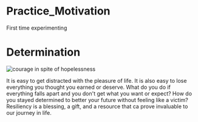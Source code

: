 # Practice_Motivation
First time experimenting

<body>
  <h1> Determination</h1>
  <img src="https://encrypted-tbn0.gstatic.com/images?q=tbn:ANd9GcQQArEyzfNHXzWFbWndYt8fZIsiEfEio4h3KOPeVjA4mDM-JXOA" alt="courage in spite of hopelessness">
    <p>It is easy to get distracted with the pleasure of life. It is also easy to lose everything you thought you earned or deserve. What do you do if everything falls apart and you don't get what you want or expect? How do you stayed determined to better your future without feeling like a victim? Resiliency is a blessing, a gift, and a resource that ca prove invaluable to our journey in life.</p>
</body>
